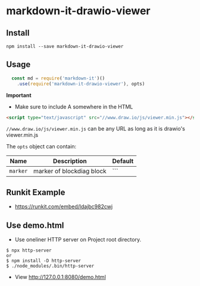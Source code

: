 # markdown-it-drawio-viewer

## Install

```
npm install --save markdown-it-drawio-viewer
```

## Usage

```js
  const md = require('markdown-it')()
    .use(require('markdown-it-drawio-viewer'), opts)
```

**Important**

* Make sure to include A somewhere in the HTML

```html
<script type="text/javascript" src="//www.draw.io/js/viewer.min.js"></script>
```

`//www.draw.io/js/viewer.min.js` can be any URL as long as it is drawio's viewer.min.js

The `opts` object can contain:

Name              | Description                                                    | Default
------------------|----------------------------------------------------------------|-----------------------------------
`marker` | marker of blockdiag block | ```

## Runkit Example
* https://runkit.com/embed/ldajbc982cwj

## Use demo.html

* Use oneliner HTTP server on Project root directory.

```
$ npx http-server
or
$ npm install -D http-server
$ ./node_modules/.bin/http-server
```

* View http://127.0.0.1:8080/demo.html